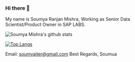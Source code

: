 ### Hi there 👋
My name is Soumya Ranjan Mishra,
Working as Senior Data Scientist/Product Owner in SAP LABS.
<!--
**soumya-mishra/soumya-mishra** is a ✨ _special_ ✨ repository because its `README.md` (this file) appears on your GitHub profile.

Here are some ideas to get you started:

- 🔭 I’m currently working on ...
- 🌱 I’m currently learning ...
- 👯 I’m looking to collaborate on ...
- 🤔 I’m looking for help with ...
- 💬 Ask me about ...
- 📫 How to reach me: ...
- 😄 Pronouns: ...
- ⚡ Fun fact: ..
-->
![Soumya Mishra's github stats](https://github-readme-stats.vercel.app/api?username=soumya-mishra&count_private=true&show_icons=true&theme=merko)

[![Top Langs](https://github-readme-stats.vercel.app/api/top-langs/?username=soumya-mishra)](https://github.com/soumya-mishra/github-readme-stats)

Email: soumyaiter@gmail.com
Best Regards,
Soumua

